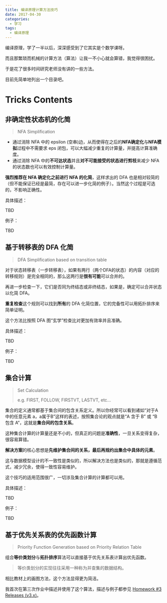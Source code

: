 ```yaml
---
title: 编译原理计算方法技巧
date: 2017-04-30
categories:
  - 学习
tags:
  - 编译原理
---
```


编译原理，学了一半以后，深深感受到了它其实是个数学课呀。

而且那繁琐而机械的计算方法（算法）让我一不小心就会算错，我觉得很困扰。

于是花了很多时间研究老师没有讲的一些方法。

目前先简单地列出一个目录吧。

<!--more-->

# Tricks Contents

## 非确定性状态机的化简

> NFA Simplification

+ 通过消除 NFA 中的 epsilon (空串)边，从而使得在之后的**NFA确定化**与**NFA模拟**过程中不需要求 eps 闭包，可以大幅减少重复的计算量，并提高计算准确度。
+ 通过消除 NFA 中的**不可达状态**并且**对不可能接受的状态进行剪枝**来减少 NFA 的状态数也可以有效控制计算量。

**强烈推荐在 NFA 确定化之前进行 NFA 的化简**，这样求出的 DFA 也是相对较简的（但不能保证已经是最简，存在可以进一步化简的例子）。当然这个过程是可选的，不影响正确性。

具体描述：

TBD

例子：

TBD

## 基于转移表的 DFA 化简

> DFA Simplification based on transition table

对于状态转移表（一步转移表），如果有两行（两个DFA的状态）的内容（对应的转移规则）是完全相同的，那么这两行是**很有可能**可以合并的。

再进一步检查一下，它们是否同为终结态或非终结态，如果是，确定可以合并状态以化简 DFA。

**重复检查**这个规则可以找到**所有**的 DFA 化简位置，它的完备性可以用拓扑排序来简单证明。

这个方法比按照 DFA 图“玄学”检查比对更加有效率并且准确。

具体描述：

TBD

例子：

TBD

## 集合计算

> Set Calculation
>
> e.g. FIRST, FOLLOW, FIRSTVT, LASTVT, etc...

集合的定义通常都基于集合间的包含关系定义。所以你经常可以看到诸如“对于A中的任意元素 a，a属于B”这样的表述，按照集合论的观点就是“A 含于 B” 或 “B 包含 A”，这就是**集合间的包含关系**。

这种集合计算的计算量还是不小的，但真正的问题是**准确性**，一旦关系变得复杂，很容易算错。

**解决方案**的核心思想是**先维护集合间的关系，最后再规约出集合中具体的元素**。

这与数据模型设计的不一致性是类似的，所以解决方法也是类似的，那就是遵循范式，减少冗余，使得一致性容易维护。

这个技巧的适用范围很广，一切涉及集合计算的计算都可以用。

具体描述：

TBD

例子：

TBD

## 基于优先关系表的优先函数计算

> Priority Function Generation based on Priority Relation Table

组合**等价类划分**与**拓扑排序**算法可以直接基于优先关系表计算出优先函数。

> 等价类划分的实现往往采用一种称为并查集的数据结构。

相比教材上的画图方法，这个方法显得更为简洁。

我首次在第三次作业中描述并使用了这个算法，描述与例子都参见 [Homework #3 Releases (v3.x)](https://github.com/zccz14/Compiler-Principle-Homework/releases)。

